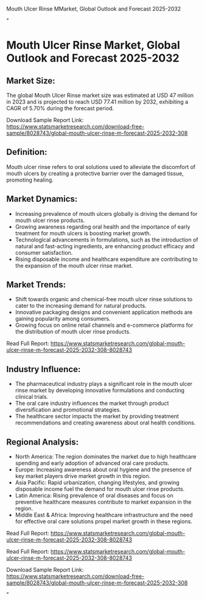 Mouth Ulcer Rinse MMarket, Global Outlook and Forecast 2025-2032 

"<!DOCTYPE html>
<html>
<body>

<h1>Mouth Ulcer Rinse Market, Global Outlook and Forecast 2025-2032</h1>

<h2>Market Size:</h2>
<p>The global Mouth Ulcer Rinse market size was estimated at USD 47 million in 2023 and is projected to reach USD 77.41 million by 2032, exhibiting a CAGR of 5.70% during the forecast period.</p>
<p>Download Sample Report Link: <a href='https://www.statsmarketresearch.com/download-free-sample/8028743/global-mouth-ulcer-rinse-m-forecast-2025-2032-308'>https://www.statsmarketresearch.com/download-free-sample/8028743/global-mouth-ulcer-rinse-m-forecast-2025-2032-308</a></p>

<h2>Definition:</h2>
<p>Mouth ulcer rinse refers to oral solutions used to alleviate the discomfort of mouth ulcers by creating a protective barrier over the damaged tissue, promoting healing.</p>

<h2>Market Dynamics:</h2>
<ul>
    <li>Increasing prevalence of mouth ulcers globally is driving the demand for mouth ulcer rinse products.</li>
    <li>Growing awareness regarding oral health and the importance of early treatment for mouth ulcers is boosting market growth.</li>
    <li>Technological advancements in formulations, such as the introduction of natural and fast-acting ingredients, are enhancing product efficacy and consumer satisfaction.</li>
    <li>Rising disposable income and healthcare expenditure are contributing to the expansion of the mouth ulcer rinse market.</li>
</ul>

<h2>Market Trends:</h2>
<ul>
    <li>Shift towards organic and chemical-free mouth ulcer rinse solutions to cater to the increasing demand for natural products.</li>
    <li>Innovative packaging designs and convenient application methods are gaining popularity among consumers.</li>
    <li>Growing focus on online retail channels and e-commerce platforms for the distribution of mouth ulcer rinse products.</li>
</ul>
<p>Read Full Report: <a href='https://www.statsmarketresearch.com/global-mouth-ulcer-rinse-m-forecast-2025-2032-308-8028743'>https://www.statsmarketresearch.com/global-mouth-ulcer-rinse-m-forecast-2025-2032-308-8028743</a></p>

<h2>Industry Influence:</h2>
<ul>
    <li>The pharmaceutical industry plays a significant role in the mouth ulcer rinse market by developing innovative formulations and conducting clinical trials.</li>
    <li>The oral care industry influences the market through product diversification and promotional strategies.</li>
    <li>The healthcare sector impacts the market by providing treatment recommendations and creating awareness about oral health conditions.</li>
</ul>

<h2>Regional Analysis:</h2>
<ul>
    <li>North America: The region dominates the market due to high healthcare spending and early adoption of advanced oral care products.</li>
    <li>Europe: Increasing awareness about oral hygiene and the presence of key market players drive market growth in this region.</li>
    <li>Asia Pacific: Rapid urbanization, changing lifestyles, and growing disposable income fuel the demand for mouth ulcer rinse products.</li>
    <li>Latin America: Rising prevalence of oral diseases and focus on preventive healthcare measures contribute to market expansion in the region.</li>
    <li>Middle East & Africa: Improving healthcare infrastructure and the need for effective oral care solutions propel market growth in these regions.</li>
</ul>
<p>Read Full Report: <a href='https://www.statsmarketresearch.com/global-mouth-ulcer-rinse-m-forecast-2025-2032-308-8028743'>https://www.statsmarketresearch.com/global-mouth-ulcer-rinse-m-forecast-2025-2032-308-8028743</a></p>

<p>Read Full Report: <a href='https://www.statsmarketresearch.com/global-mouth-ulcer-rinse-m-forecast-2025-2032-308-8028743'>https://www.statsmarketresearch.com/global-mouth-ulcer-rinse-m-forecast-2025-2032-308-8028743</a></p>
<p>Download Sample Report Link: <a href='https://www.statsmarketresearch.com/download-free-sample/8028743/global-mouth-ulcer-rinse-m-forecast-2025-2032-308'>https://www.statsmarketresearch.com/download-free-sample/8028743/global-mouth-ulcer-rinse-m-forecast-2025-2032-308</a></p>

</body>
</html>"
